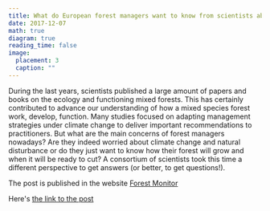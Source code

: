 ```yaml
---
title: What do European forest managers want to know from scientists about mixed forests?
date: 2017-12-07
math: true
diagram: true
reading_time: false  
image:
  placement: 3
  caption: ""
---
```


During the last years, scientists published a large amount of papers and books on the ecology and functioning mixed forests. This has certainly contributed to advance our understanding of how a mixed species forest work, develop, function. Many studies focused on adapting management strategies under climate change to deliver important recommendations to practitioners. But what are the main concerns of forest managers nowadays? Are they indeed worried about climate change and natural disturbance or do they just want to know how their forest will grow and when it will be ready to cut? A consortium of scientists took this time a different perspective to get answers (or better, to get questions!). 

The post is published in the website [Forest Monitor](https://www.blog.forest-monitor.com/en/) 

Here's [the link to the post](https://www.blog.forest-monitor.com/en/questions_managers_mixed_forests/)

